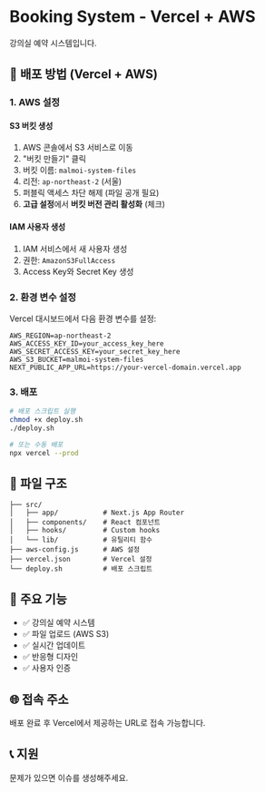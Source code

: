 # Booking System - Vercel + AWS

강의실 예약 시스템입니다.

## 🚀 배포 방법 (Vercel + AWS)

### 1. AWS 설정

#### S3 버킷 생성
1. AWS 콘솔에서 S3 서비스로 이동
2. "버킷 만들기" 클릭
3. 버킷 이름: `malmoi-system-files`
4. 리전: `ap-northeast-2` (서울)
5. 퍼블릭 액세스 차단 해제 (파일 공개 필요)
6. **고급 설정**에서 **버킷 버전 관리 활성화** (체크)

#### IAM 사용자 생성
1. IAM 서비스에서 새 사용자 생성
2. 권한: `AmazonS3FullAccess`
3. Access Key와 Secret Key 생성

### 2. 환경 변수 설정

Vercel 대시보드에서 다음 환경 변수를 설정:

```env
AWS_REGION=ap-northeast-2
AWS_ACCESS_KEY_ID=your_access_key_here
AWS_SECRET_ACCESS_KEY=your_secret_key_here
AWS_S3_BUCKET=malmoi-system-files
NEXT_PUBLIC_APP_URL=https://your-vercel-domain.vercel.app
```

### 3. 배포

```bash
# 배포 스크립트 실행
chmod +x deploy.sh
./deploy.sh

# 또는 수동 배포
npx vercel --prod
```

## 📁 파일 구조

```
├── src/
│   ├── app/           # Next.js App Router
│   ├── components/    # React 컴포넌트
│   ├── hooks/         # Custom hooks
│   └── lib/           # 유틸리티 함수
├── aws-config.js      # AWS 설정
├── vercel.json        # Vercel 설정
└── deploy.sh          # 배포 스크립트
```

## 🔧 주요 기능

- ✅ 강의실 예약 시스템
- ✅ 파일 업로드 (AWS S3)
- ✅ 실시간 업데이트
- ✅ 반응형 디자인
- ✅ 사용자 인증

## 🌐 접속 주소

배포 완료 후 Vercel에서 제공하는 URL로 접속 가능합니다.

## 📞 지원

문제가 있으면 이슈를 생성해주세요.
